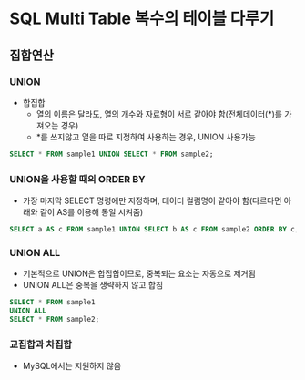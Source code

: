 # SQL Multi Table 복수의 테이블 다루기

## 집합연산

### UNION

- 합집합
  - 열의 이름은 달라도, 열의 개수와 자료형이 서로 같아야 함(전체데이터(*)를 가져오는 경우)
  - *를 쓰지않고 열을 따로 지정하여 사용하는 경우, UNION 사용가능

```sql
SELECT * FROM sample1 UNION SELECT * FROM sample2; 
```

### UNION을 사용할 때의 ORDER BY

- 가장 마지막 SELECT 명령에만 지정하며, 데이터 컬럼명이 같아야 함(다르다면 아래와 같이 AS를 이용해 통일 시켜줌)

```sql
SELECT a AS c FROM sample1 UNION SELECT b AS c FROM sample2 ORDER BY c; 
```

### UNION ALL

- 기본적으로 UNION은 합집합이므로, 중복되는 요소는 자동으로 제거됨
- UNION ALL은 중복을 생략하지 않고 합침

```sql
SELECT * FROM sample1
UNION ALL
SELECT * FROM sample2;
```

### 교집합과 차집합

- MySQL에서는 지원하지 않음